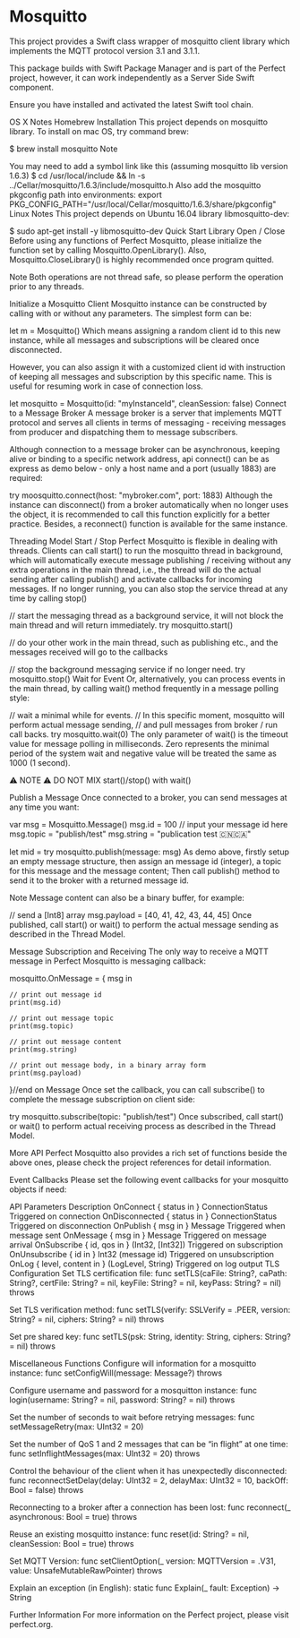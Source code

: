 # Mosquitto

This project provides a Swift class wrapper of mosquitto client library which implements the MQTT protocol version 3.1 and 3.1.1.

This package builds with Swift Package Manager and is part of the Perfect project, however, it can work independently as a Server Side Swift component.

Ensure you have installed and activated the latest Swift tool chain.

OS X Notes
Homebrew Installation
This project depends on mosquitto library. To install on mac OS, try command brew:

$ brew install mosquitto
Note

You may need to add a symbol link like this (assuming mosquitto lib version 1.6.3)
$ cd /usr/local/include && ln -s ../Cellar/mosquitto/1.6.3/include/mosquitto.h 
Also add the mosquitto pkgconfig path into environments:
export PKG_CONFIG_PATH="/usr/local/Cellar/mosquitto/1.6.3/share/pkgconfig"
Linux Notes
This project depends on Ubuntu 16.04 library libmosquitto-dev:

$ sudo apt-get install -y libmosquitto-dev
Quick Start
Library Open / Close
Before using any functions of Perfect Mosquitto, please initialize the function set by calling Mosquitto.OpenLibrary(). Also, Mosquitto.CloseLibrary() is highly recommended once program quitted.

Note Both operations are not thread safe, so please perform the operation prior to any threads.

Initialize a Mosquitto Client
Mosquitto instance can be constructed by calling with or without any parameters. The simplest form can be:

let m = Mosquitto()
Which means assigning a random client id to this new instance, while all messages and subscriptions will be cleared once disconnected.

However, you can also assign it with a customized client id with instruction of keeping all messages and subscription by this specific name. This is useful for resuming work in case of connection loss.

let mosquitto = Mosquitto(id: "myInstanceId", cleanSession: false)
Connect to a Message Broker
A message broker is a server that implements MQTT protocol and serves all clients in terms of messaging - receiving messages from producer and dispatching them to message subscribers.

Although connection to a message broker can be asynchronous, keeping alive or binding to a specific network address, api connect() can be as express as demo below - only a host name and a port (usually 1883) are required:

try moosquitto.connect(host: "mybroker.com", port: 1883)
Although the instance can disconnect() from a broker automatically when no longer uses the object, it is recommended to call this function explicitly for a better practice. Besides, a reconnect() function is available for the same instance.

Threading Model
Start / Stop
Perfect Mosquitto is flexible in dealing with threads. Clients can call start() to run the mosquitto thread in background, which will automatically execute message publishing / receiving without any extra operations in the main thread, i.e., the thread will do the actual sending after calling publish() and activate callbacks for incoming messages. If no longer running, you can also stop the service thread at any time by calling stop()

// start the messaging thread as a background service, it will not block the main thread and will return immediately.
try mosquitto.start()

// do your other work in the main thread, such as publishing etc., and the messages received will go to the callbacks

// stop the background messaging service if no longer need.
try mosquitto.stop()
Wait for Event
Or, alternatively, you can process events in the main thread, by calling wait() method frequently in a message polling style:

// wait a minimal while for events. 
// In this specific moment, mosquitto will perform actual message sending,
// and pull messages from broker / run call backs.
try mosquitto.wait(0)
The only parameter of wait() is the timeout value for message polling in milliseconds. Zero represents the minimal period of the system wait and negative value will be treated the same as 1000 (1 second).

⚠️ NOTE ⚠️ DO NOT MIX start()/stop() with wait()

Publish a Message
Once connected to a broker, you can send messages at any time you want:

var msg = Mosquitto.Message()
msg.id = 100 // input your message id here
msg.topic = "publish/test"
msg.string = "publication test 🇨🇳🇨🇦"

let mid = try mosquitto.publish(message: msg)
As demo above, firstly setup an empty message structure, then assign an message id (integer), a topic for this message and the message content; Then call publish() method to send it to the broker with a returned message id.

Note Message content can also be a binary buffer, for example:

// send a [Int8] array
msg.payload = [40, 41, 42, 43, 44, 45]
Once published, call start() or wait() to perform the actual message sending as described in the Thread Model.

Message Subscription and Receiving
The only way to receive a MQTT message in Perfect Mosquitto is messaging callback:

mosquitto.OnMessage = { msg in

	// print out message id
	print(msg.id)

	// print out message topic
	print(msg.topic)

	// print out message content
	print(msg.string)

	// print out message body, in a binary array form
	print(msg.payload)
}//end on Message
Once set the callback, you can call subscribe() to complete the message subscription on client side:

try mosquitto.subscribe(topic: "publish/test")
Once subscribed, call start() or wait() to perform actual receiving process as described in the Thread Model.

More API
Perfect Mosquitto also provides a rich set of functions beside the above ones, please check the project references for detail information.

Event Callbacks
Please set the following event callbacks for your mosquitto objects if need:

API	Parameters	Description
OnConnect { status in }	ConnectionStatus	Triggered on connection
OnDisconnected { status in }	ConnectionStatus	Triggered on disconnection
OnPublish { msg in }	Message	Triggered when message sent
OnMessage { msg in }	Message	Triggered on message arrival
OnSubscribe { id, qos in }	(Int32, [Int32])	Triggered on subscription
OnUnsubscribe { id in }	Int32 (message id)	Triggered on unsubscription
OnLog { level, content in }	(LogLevel, String)	Triggered on log output
TLS Configuration
Set TLS certification file: func setTLS(caFile: String?, caPath: String?, certFile: String? = nil, keyFile: String? = nil, keyPass: String? = nil) throws

Set TLS verification method: func setTLS(verify: SSLVerify = .PEER, version: String? = nil, ciphers: String? = nil) throws

Set pre shared key: func setTLS(psk: String, identity: String, ciphers: String? = nil) throws

Miscellaneous Functions
Configure will information for a mosquitto instance: func setConfigWill(message: Message?) throws

Configure username and password for a mosquitton instance: func login(username: String? = nil, password: String? = nil) throws

Set the number of seconds to wait before retrying messages: func setMessageRetry(max: UInt32 = 20)

Set the number of QoS 1 and 2 messages that can be “in flight” at one time: func setInflightMessages(max: UInt32 = 20) throws

Control the behaviour of the client when it has unexpectedly disconnected: func reconnectSetDelay(delay: UInt32 = 2, delayMax: UInt32 = 10, backOff: Bool = false) throws

Reconnecting to a broker after a connection has been lost: func reconnect(_ asynchronous: Bool = true) throws

Reuse an existing mosquitto instance: func reset(id: String? = nil, cleanSession: Bool = true) throws

Set MQTT Version: func setClientOption(_ version: MQTTVersion = .V31, value: UnsafeMutableRawPointer) throws

Explain an exception (in English): static func Explain(_ fault: Exception) -> String

Further Information
For more information on the Perfect project, please visit perfect.org.
